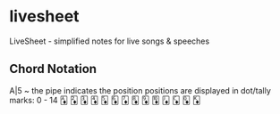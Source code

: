 # livesheet
LiveSheet - simplified notes for live songs &amp; speeches


## Chord Notation

A|5 ~ the pipe indicates the position
  positions are displayed in dot/tally marks:
    0 - 14
    🃁 🃂 🃃 🃄 🃅 🃆 🃇 🃈 🃉 🃊 🃋 🃌 🃍 🃎
